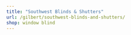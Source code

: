 ```yaml
---
title: "Southwest Blinds & Shutters"
url: /gilbert/southwest-blinds-and-shutters/
shop: window blind
---
```

